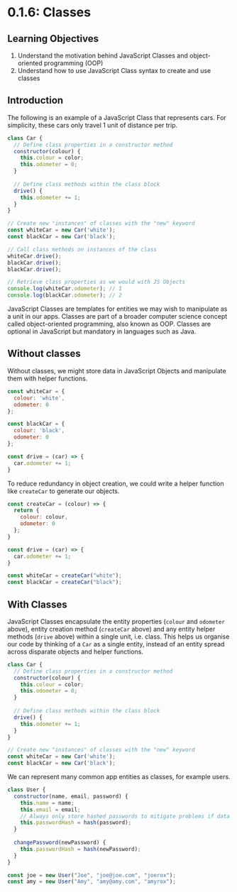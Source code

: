 # 0.1.6: Classes

## Learning Objectives

1. Understand the motivation behind JavaScript Classes and object-oriented programming (OOP)
2. Understand how to use JavaScript Class syntax to create and use classes

## Introduction

The following is an example of a JavaScript Class that represents cars. For simplicity, these cars only travel 1 unit of distance per trip.

```javascript
class Car {
  // Define class properties in a constructor method
  constructor(colour) {
    this.colour = color;
    this.odometer = 0;
  }
  
  // Define class methods within the class block
  drive() {
    this.odometer += 1;
  }
}

// Create new "instances" of classes with the "new" keyword
const whiteCar = new Car('white');
const blackCar = new Car('black');

// Call class methods on instances of the class
whiteCar.drive();
blackCar.drive();
blackCar.drive();

// Retrieve class properties as we would with JS Objects
console.log(whiteCar.odometer); // 1
console.log(blackCar.odometer); // 2
```

JavaScript Classes are templates for entities we may wish to manipulate as a unit in our apps. Classes are part of a broader computer science concept called object-oriented programming, also known as OOP. Classes are optional in JavaScript but mandatory in languages such as Java.&#x20;

## Without classes

Without classes, we might store data in JavaScript Objects and manipulate them with helper functions.

```javascript
const whiteCar = {
  colour: 'white',
  odometer: 0
};

const blackCar = {
  colour: 'black',
  odometer: 0
};

const drive = (car) => {
  car.odometer += 1;
}
```

To reduce redundancy in object creation, we could write a helper function like `createCar` to generate our objects.

```javascript
const createCar = (colour) => {
  return {
    colour: colour,
    odometer: 0
  };
}

const drive = (car) => {
  car.odometer += 1;
}

const whiteCar = createCar("white");
const blackCar = createCar("black");
```

## With Classes

JavaScript Classes encapsulate the entity properties (`colour` and `odometer` above), entity creation method (`createCar` above) and any entity helper methods (`drive` above) within a single unit, i.e. class. This helps us organise our code by thinking of a `Car` as a single entity, instead of an entity spread across disparate objects and helper functions.

```javascript
class Car {
  // Define class properties in a constructor method
  constructor(colour) {
    this.colour = color;
    this.odometer = 0;
  }
  
  // Define class methods within the class block
  drive() {
    this.odometer += 1;
  }
}

// Create new "instances" of classes with the "new" keyword
const whiteCar = new Car('white');
const blackCar = new Car('black');
```

We can represent many common app entities as classes, for example users.

```javascript
class User {
  constructor(name, email, password) {
    this.name = name;
    this.email = email;
    // Always only store hashed passwords to mitigate problems if data stolen
    this.passwordHash = hash(password);
  }
  
  changePassword(newPassword) {
    this.passwordHash = hash(newPassword);
  }
}

const joe = new User("Joe", "joe@joe.com", "joerox");
const amy = new User("Amy", "amy@amy.com", "amyrox");
```
